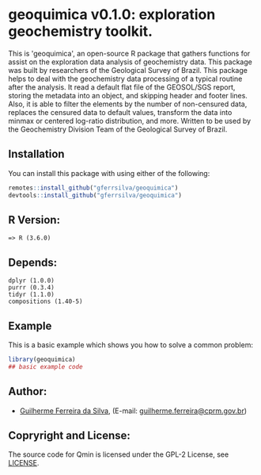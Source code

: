 
# geoquimica v0.1.0: exploration geochemistry toolkit.

<!-- badges: start -->
<!-- badges: end -->

This is 'geoquimica', an open-source R package that gathers functions for assist on the exploration data analysis of geochemistry data. This package was built by researchers of the Geological Survey of Brazil.
This package helps to deal with the geochemistry data processing
of a typical routine after the analysis. It read a default flat file of the GEOSOL/SGS report, storing the metadata into an object, and skipping header and footer lines. Also, it is able to filter the elements by the number of non-censured data, replaces the censured data to default values, transform the data into minmax or centered log-ratio distribution, and more. Written to be used by the Geochemistry Division Team of the Geological Survey of Brazil.

## Installation

You can install this package with using either of the following:
``` r
remotes::install_github("gferrsilva/geoquimica")
devtools::install_github("gferrsilva/geoquimica")
```

## R Version:
    => R (3.6.0)

## Depends:

    dplyr (1.0.0)
    purrr (0.3.4)
    tidyr (1.1.0)
    compositions (1.40-5)

## Example

This is a basic example which shows you how to solve a common problem:

``` r
library(geoquimica)
## basic example code
```
## Author:

* [Guilherme Ferreira da Silva](https://cutt.ly/RdsGmT5), (E-mail: guilherme.ferreira@cprm.gov.br)

## Copryright and  License:

The source code for Qmin is licensed under the GPL-2 License, see [LICENSE](LICENSE.md).
